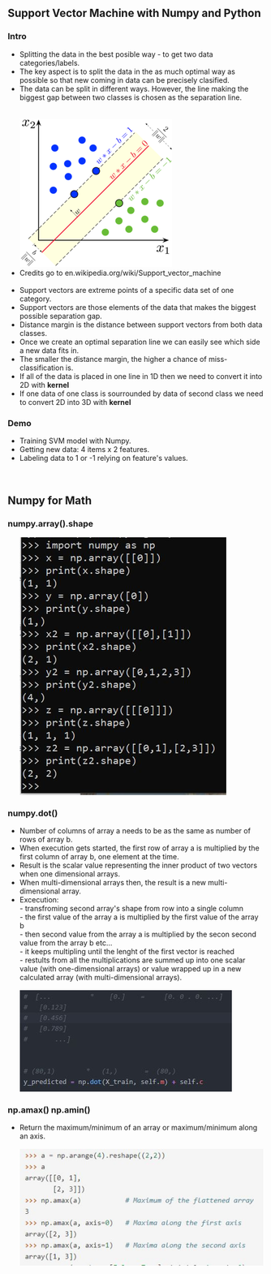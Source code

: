 <h2>Support Vector Machine with Numpy and Python</h2>

<h3>Intro</h3>
<ul>
  <li>Splitting the data in the best posible way - to get two data categories/labels.</li>
  <li>The key aspect is to split the data in the as much optimal way as possible so that new coming in data can be precisely clasified.</li>
  <li>The data can be split in different ways. However, the line making the biggest gap between two classes is chosen as the separation line.</li>
  <br>
  <br>
  <img src="images/svm.png">
  <br>
  <li>Credits go to en.wikipedia.org/wiki/Support_vector_machine</li>
  <br>
  <li>Support vectors are extreme points of a specific data set of one category.</li>
  <li>Support vectors are those elements of the data that makes the biggest possible separation gap.</li>
  <li>Distance margin is the distance between support vectors from both data classes.</li>
  <li>Once we create an optimal separation line we can easily see which side a new data fits in.</li>
  <li>The smaller the distance margin, the higher a chance of miss-classification is.</li>
  <li>If all of the data is placed in one line in 1D then we need to convert it into 2D with <b>kernel</b></li>
  <li>If one data of one class is sourrounded by data of second class we need to convert 2D into 3D with <b>kernel</b></li>
</ul>

<h3>Demo</h3>
<ul>
  <li>Training SVM model with Numpy.</li>
  <li>Getting new data: 4 items x 2 features.</li>
  <li>Labeling data to 1 or  -1 relying on feature's values.</li>
  <br>
  <img source="img/chart.JPG">
</ul>

<h2>Numpy for Math</h2>

<h3>numpy.array().shape</h3>
<ul>
  <img src="images/np_array_shape.JPG">
</ul>

<h3>numpy.dot()</h3>
<ul>
  <li>Number of columns of array a needs to be as the same as number of rows of array b.</li>
  <li>When execution gets started, the first row of array a is multiplied by the first column of array b, one element at the time.</li>
  <li>Result is the scalar value representing the inner product of two vectors when one dimensional arrays.</li>
  <li>When multi-dimensional arrays then, the result is a new multi-dimensional array.</li>
  <li>Excecution:
    <br>
    - transfroming second array's shape from row into a single column <br>
    - the first value of the array a is multiplied by the first value of the array b <br>
    - then second value from the array a is multiplied by the secon second value from the array b etc... <br>
    - it keeps multipling until the lenght of the first vector is reached <br>
    - restults from all the multiplications are summed up into one scalar value (with one-dimensional arrays) or value wrapped up in a new calculated array (with multi-dimensional arrays). <br>
  </li>
  <br>
  <img src="images/np_dot.JPG">
</ul>

<h3>np.amax() np.amin()</h3>
<ul>
  <li>Return the maximum/minimum of an array or maximum/minimum along an axis.</li>
  <br>
  <img src="images/np_amax.JPG">
</ul>
